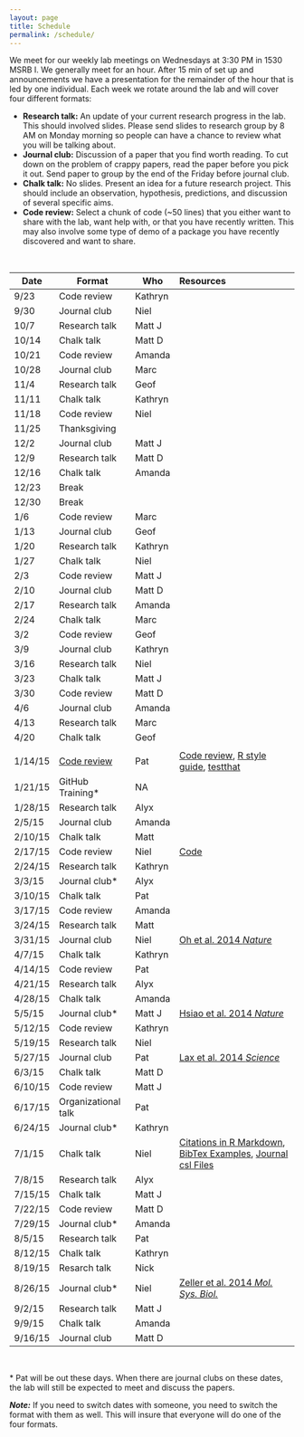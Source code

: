 ```yaml
---
layout: page
title: Schedule
permalink: /schedule/
---
```


We meet for our weekly lab meetings on Wednesdays at 3:30 PM in 1530 MSRB I. We
generally meet for an hour. After 15 min of set up and announcements we have a
presentation for the remainder of the hour that is led by one individual.
Each week we rotate around the lab and will cover four different formats:

* **Research talk:** An update of your current research progress in the lab.
This should involved slides. Please send slides to research group by 8 AM on
Monday morning so people can have a chance to review what you will be talking
about.
* **Journal club:** Discussion of a paper that you find worth reading. To cut
down on the problem of crappy papers, read the paper before you pick it out.
Send paper to group by the end of the Friday before journal club.
* **Chalk talk:** No slides. Present an idea for a future research project.
This should include an observation, hypothesis, predictions, and discussion of
several specific aims.
* **Code review:** Select a chunk of code (~50 lines) that you either want to
share with the lab, want help with, or that you have recently written. This may
also involve some type of demo of a package you have recently discovered and
want to share.

<br>

| Date  | Format           | Who       | Resources                                |
|-------|------------------|-----------|:-----------------------------------------|
| 9/23	 | 	Code review	 | 	Kathryn	|	|
| 9/30	 | 	Journal club	 | 	Niel	|	|
| 10/7	 | 	Research talk	 | 	Matt J	 |	|
| 10/14	 | 	Chalk talk	 | 	Matt D	|	|
| 10/21	 | 	Code review	 | 	Amanda	 |	|
| 10/28	 | 	Journal club	 | 	Marc	|	|
| 11/4	 | 	Research talk	 | 	Geof	|	|
| 11/11	 | 	Chalk talk	 | 	Kathryn	|	|
| 11/18	 | 	Code review	 | 	Niel	|	|
| 11/25	 | 	Thanksgiving	|	|
| 12/2	 | 	Journal club	 | 	Matt J	|	|
| 12/9	 | 	Research talk	 | 	Matt D	|	|
| 12/16	 | 	Chalk talk	 | 	Amanda	|	|
| 12/23	 | 	Break	|	|
| 12/30	 | 	Break	|	|
| 1/6	 | 	Code review	 | 	Marc	|	|
| 1/13	 | 	Journal club	 | 	Geof	|	|
| 1/20	 | 	Research talk	 | 	Kathryn	|	|
| 1/27	 | 	Chalk talk	 | 	Niel	|	|
| 2/3	 | 	Code review	 | 	Matt J	|	|
| 2/10	 | 	Journal club	 | 	Matt D	|	|
| 2/17	 | 	Research talk	 | 	Amanda	|	|
| 2/24	 | 	Chalk talk	 | 	Marc	|	|
| 3/2	 | 	Code review	 | 	Geof	|	|
| 3/9	 | 	Journal club	 | 	Kathryn	|	|
| 3/16	 | 	Research talk	 | 	Niel	|	|
| 3/23	 | 	Chalk talk	 | 	Matt J	|	|
| 3/30	 | 	Code review	 | 	Matt D	|	|
| 4/6	 | 	Journal club	 | 	Amanda	 |	|
| 4/13	 | 	Research talk	 | 	Marc	|	|
| 4/20	 | 	Chalk talk	 | 	Geof	|	|
| 	|	|	|	|
| 1/14/15	| [Code review](http://www.riffomonas.org/talks/2015_01_14_CodeReview.html)      | Pat       | [Code review](http://arxiv.org/pdf/1311.2412v1.pdf), [R style guide](http://google-styleguide.googlecode.com/svn/trunk/Rguide.xml), [testthat](http://journal.r-project.org/archive/2011-1/RJournal_2011-1_Wickham.pdf)
| 1/21/15	| GitHub Training* | NA     |   |
| 1/28/15	| Research talk    | Alyx     |   |
| 2/5/15	| Journal club     | Amanda     |   |
| 2/10/15	| Chalk talk       | Matt     |   |
| 2/17/15	| Code review      | Niel  |  [Code](https://github.com/SchlossLab/glne007/blob/master/rf.logit_models.R)   |
| 2/24/15	| Research talk    | Kathryn     |   |
| 3/3/15	| Journal club*    | Alyx     |   |
| 3/10/15	| Chalk talk       | Pat     |   |
| 3/17/15	| Code review      | Amanda     |   |
| 3/24/15	| Research talk    | Matt     |   |
| 3/31/15	| Journal club     | Niel | [Oh et al. 2014 *Nature*](http://www.nature.com/nature/journal/v514/n7520/full/nature13786.html)   |
| 4/7/15	| Chalk talk       | Kathryn     |   |
| 4/14/15	| Code review      | Pat     |   |
| 4/21/15	| Research talk    | Alyx     |   |
| 4/28/15	| Chalk talk       | Amanda     |   |
| 5/5/15	| Journal club*    | Matt J | [Hsiao et al. 2014 *Nature*](http://www.nature.com/nature/journal/v515/n7527/full/nature13738.html)   |
| 5/12/15	| Code review      | Kathryn     |   |
| 5/19/15	| Research talk    | Niel     |   |
| 5/27/15	| Journal club     | Pat | [Lax et al. 2014 *Science*](http://www.sciencemag.org/content/345/6200/1048.full.pdf)   |
| 6/3/15	| Chalk talk       | Matt D     |   |
| 6/10/15	| Code review      | Matt J     |   |
| 6/17/15	| Organizational talk    | Pat     |   |
| 6/24/15	| Journal club*    | Kathryn     |   |
| 7/1/15	| Chalk talk       | Niel     | [Citations in R Markdown](http://rmarkdown.rstudio.com/authoring_bibliographies_and_citations.html), [BibTex Examples](https://www.verbosus.com/bibtex-style-examples.html), [Journal csl Files](https://github.com/citation-style-language/styles)  |
| 7/8/15	| Research talk    | Alyx      |   |
| 7/15/15	| Chalk talk       | Matt J     |   |
| 7/22/15	| Code review      | Matt D     |   |
| 7/29/15	| Journal club*    | Amanda     |   |
| 8/5/15	| Research talk    | Pat     |   |
| 8/12/15	| Chalk talk       | Kathryn     |   |
| 8/19/15	| Resarch talk     | Nick     |   |
| 8/26/15	| Journal club*    | Niel     | [Zeller et al. 2014 _Mol. Sys. Biol._](http://msb.embopress.org/content/msb/10/11/766.full.pdf)  |
| 9/2/15	| Research talk    | Matt J     |   |
| 9/9/15	| Chalk talk       | Amanda     |   |
| 9/16/15	| Journal club     | Matt D     |   |

<br>

\* Pat will be out these days. When there are journal clubs on these dates, the
lab will still be expected to meet and discuss the papers.

***Note:***
If you need to switch dates with someone, you need to switch the format with
them as well. This will insure that everyone will do one of the four formats.

